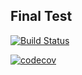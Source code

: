 ## Final Test

[![Build Status](https://travis-ci.org/hwlin1414/software-test-class-exam.svg?branch=master)](https://travis-ci.org/hwlin1414/software-test-class-exam)

[![codecov](https://codecov.io/gh/hwlin1414/software-test-class-exam/branch/master/graph/badge.svg)](https://codecov.io/gh/hwlin1414/software-test-class-exam)
